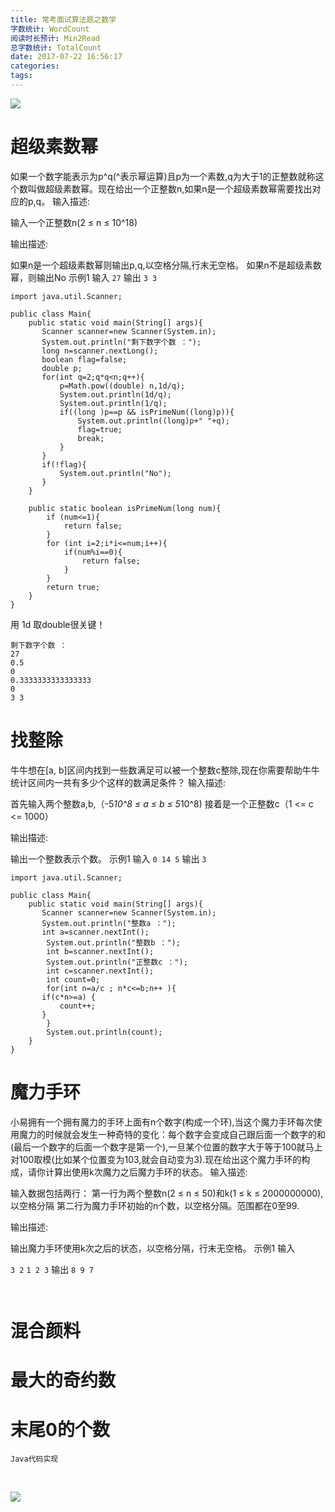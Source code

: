 ```yaml
---
title: 常考面试算法题之数学
字数统计: WordCount
阅读时长预计: Min2Read
总字数统计: TotalCount
date: 2017-07-22 16:56:17
categories:
tags:
---
```


![](https://ss1.bdstatic.com/70cFuXSh_Q1YnxGkpoWK1HF6hhy/it/u=3192684865,4279839914&fm=11&gp=0.jpg)
<!--more-->
# 超级素数幂
如果一个数字能表示为p^q(^表示幂运算)且p为一个素数,q为大于1的正整数就称这个数叫做超级素数幂。现在给出一个正整数n,如果n是一个超级素数幂需要找出对应的p,q。 
输入描述:

输入一个正整数n(2 ≤ n ≤ 10^18)

输出描述:

如果n是一个超级素数幂则输出p,q,以空格分隔,行末无空格。
如果n不是超级素数幂，则输出No
示例1
输入
`
27
`
输出
`
3 3
`
```
import java.util.Scanner;

public class Main{
    public static void main(String[] args){
       Scanner scanner=new Scanner(System.in);
       System.out.println("剩下数字个数 ：");
       long n=scanner.nextLong();
       boolean flag=false;
       double p;
       for(int q=2;q*q<n;q++){
           p=Math.pow((double) n,1d/q);
           System.out.println(1d/q);
           System.out.println(1/q);
           if((long )p==p && isPrimeNum((long)p)){
               System.out.println((long)p+" "+q);
               flag=true;
               break;
           }
       }
       if(!flag){
           System.out.println("No");
       }
    }

    public static boolean isPrimeNum(long num){
        if (num<=1){
            return false;
        }
        for (int i=2;i*i<=num;i++){
            if(num%i==0){
                return false;
            }
        }
        return true;
    }
}
```
用 1d 取double很关键！
```
剩下数字个数 ：
27
0.5
0
0.3333333333333333
0
3 3
```


# 找整除
牛牛想在[a, b]区间内找到一些数满足可以被一个整数c整除,现在你需要帮助牛牛统计区间内一共有多少个这样的数满足条件？ 
输入描述:

首先输入两个整数a,b,（-5*10^8 ≤ a ≤ b ≤ 5*10^8)
接着是一个正整数c（1 <= c <= 1000）


输出描述:

输出一个整数表示个数。
示例1
输入
`
0 14 5
`
输出
`
3
`
```
import java.util.Scanner;

public class Main{
    public static void main(String[] args){
       Scanner scanner=new Scanner(System.in);
       System.out.println("整数a ：");
       int a=scanner.nextInt();
        System.out.println("整数b ：");
        int b=scanner.nextInt();
        System.out.println("正整数c ：");
        int c=scanner.nextInt();
        int count=0;
        for(int n=a/c ; n*c<=b;n++ ){
       if(c*n>=a) {
           count++;
       }
        }
        System.out.println(count);
    }
}
```

# 魔力手环

小易拥有一个拥有魔力的手环上面有n个数字(构成一个环),当这个魔力手环每次使用魔力的时候就会发生一种奇特的变化：每个数字会变成自己跟后面一个数字的和(最后一个数字的后面一个数字是第一个),一旦某个位置的数字大于等于100就马上对100取模(比如某个位置变为103,就会自动变为3).现在给出这个魔力手环的构成，请你计算出使用k次魔力之后魔力手环的状态。 
输入描述:

输入数据包括两行：
第一行为两个整数n(2 ≤ n ≤ 50)和k(1 ≤ k ≤ 2000000000),以空格分隔
第二行为魔力手环初始的n个数，以空格分隔。范围都在0至99.


输出描述:

输出魔力手环使用k次之后的状态，以空格分隔，行末无空格。
示例1
输入

`3 2`
`1 2 3`
输出
`8 9 7`
```


```




# 混合颜料

# 最大的奇约数

# 末尾0的个数

```
Java代码实现
```
<br/>

![](http://image54.360doc.com/DownloadImg/2012/08/2512/26388884_4.gif)